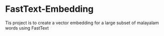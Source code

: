 # FastText-Embedding
Tis project is to create a vector embedding for a large subset of malayalam words using FastText
